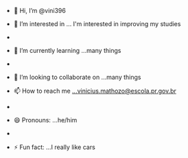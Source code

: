 - 👋 Hi, I’m @vini396
- 👀 I’m interested in ... I'm interested in improving my studies
- 
- 🌱 I’m currently learning ...many things
- 
- 💞️ I’m looking to collaborate on ...many things

- 📫 How to reach me ...vinicius.mathozo@escola.pr.gov.br
- 
- 😄 Pronouns: ...he/him

- 
- ⚡ Fun fact: ...I really like cars


<!---
vini396/vini396 is a ✨ special ✨ repository because its `README.md` (this file) appears on your GitHub profile.
You can click the Preview link to take a look at your changes.
--->
